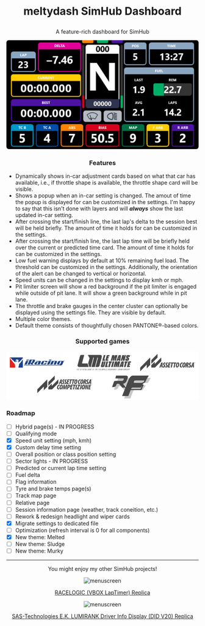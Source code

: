 
# <p align="center">meltydash SimHub Dashboard</p>

<p align="center">A feature-rich dashboard for SimHub</p>

<p align="center"><img src="https://github.com/meltyfruits/meltydash/blob/main/meltydash/meltydash.djson.png?raw=true" alt="menuscreen"/></p>

### <p align="center">Features</p>
* Dynamically shows in-car adjustment cards based on what that car has available, i.e., if throttle shape is available, the throttle shape card will be visible.
* Shows a popup when an in-car setting is changed. The amout of time the popup is displayed for can be customized in the settings. I'm happy to say that this isn't done with layers and will ***always*** show the last updated in-car setting.
* After crossing the start/finish line, the last lap's delta to the session best will be held briefly. The amount of time it holds for can be customized in the settings.
* After crossing the start/finish line, the last lap time will be briefly held over the current or predicted time card. The amount of time it holds for can be customized in the settings.
* Low fuel warning displays by default at 10% remaining fuel load. The threshold can be customized in the settings. Additionally, the orientation of the alert can be changed to vertical or horizontal.
* Speed units can be changed in the settings to display kmh or mph.
* Pit limiter screen will show a red background if the pit limiter is engaged while outside of pit lane. It will show a green background while in pit lane.
* The throttle and brake gauges in the center cluster can optionally be displayed using the settings file. They are visible by default.
* Multiple color themes.
* Default theme consists of thoughtfully chosen PANTONE®-based colors.

### <p align="center">Supported games</p>
<p align="center"><img src="https://github.com/meltyfruits/meltydash/blob/main/images/supported_sim_current.png?raw=true" alt="supported_games"/></p>

### Roadmap
* [ ] Hybrid page(s) - IN PROGRESS
* [ ] Qualifying mode
* [x] Speed unit setting (mph, kmh)
* [x] Custom delay time setting
* [ ] Overall position or class position setting
* [ ] Sector lights - IN PROGRESS
* [ ] Predicted or current lap time setting
* [ ] Fuel delta 
* [ ] Flag information
* [ ] Tyre and brake temps page(s)
* [ ] Track map page
* [ ] Relative page
* [ ] Session information page (weather, track coneition, etc.)
* [ ] Rework & redesign headlight and wiper cards
* [x] Migrate settings to dedicated file
* [ ] Optimization (refresh interval is 0 for all components)
* [x] New theme: Melted
* [ ] New theme: Sludge
* [ ] New theme: Murky

---
<p align="center">You might enjoy my other SimHub projects!</p>

<p align="center"><img width="350" src="https://github.com/meltyfruits/SimHub-VBOX-LapTimer/blob/main/VBOX%20LapTimer%20(Racelogic).djson.png?raw=true" alt="menuscreen"/></p>
<p align="center"><a href="https://github.com/meltyfruits/Racelogic-VBOX-LapTimer">RACELOGIC (VBOX LapTimer) Replica</a></p>

<p align="center"><img width="350" src="https://github.com/meltyfruits/SimHub-SAS-LUMIRANK-DIDv20/blob/main/SAS%20Driver%20Info%20Display.djson.png?raw=true" alt="menuscreen"/></p>
<p align="center"><a href="https://github.com/meltyfruits/SAS-LUMIRANK-DIDv20">SAS-Technologies E.K. LUMIRANK Driver Info Display (DID V20) Replica</a></p>
